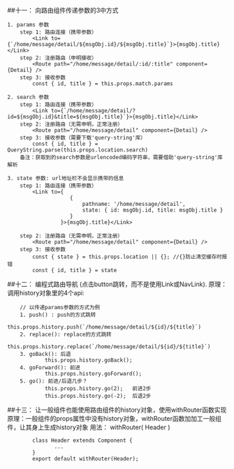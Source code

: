 

##十一： 向路由组件传递参数的3中方式

    1. params 参数
        step 1: 路由连接（携带参数）
            <Link to={`/home/message/detail/${msgObj.id}/${msgObj.title}`}>{msgObj.title}</Link>
        step 2: 注册路由（申明接收）
            <Route path="/home/message/detail/:id/:title" component={Detail} />
        step 3: 接收参数
            const { id, title } = this.props.match.params
            
    2. search 参数
        step 1: 路由连接（携带参数）
            <Link to={`/home/message/detail/?id=${msgObj.id}&title=${msgObj.title}`}>{msgObj.title}</Link>
        step 2: 注册路由（无需申明，正常注册）
            <Route path="/home/message/detail" component={Detail} />
        step 3: 接收参数（需要下载'query-string'库）
            const { id, title } = QueryString.parse(this.props.location.search)
        备注：获取到的search参数是urlencoded编码字符串，需要借助'query-string'库解析
    
    3. state 参数: url地址栏不会显示携带的信息
        step 1: 路由连接（携带参数）
            <Link to={
                        {
                            pathname: '/home/message/detail',
                            state: { id: msgObj.id, title: msgObj.title }
                        }
                     }>{msgObj.title}</Link>

        step 2: 注册路由（无需申明，正常注册）
            <Route path="/home/message/detail" component={Detail} />
        step 3: 接收参数 
            const { state } = this.props.location || {}; //{}防止清空缓存时报错
            const { id, title } = state
        
##十二： 编程式路由导航 (点击button跳转，而不是使用Link或NavLink).
        原理：调用history对象里的4个api:
        
        // 以传递params参数的方式为例
        1. push() : push的方式跳转
                this.props.history.push(`/home/message/detail/${id}/${title}`)
        2. replace(): replace的方式跳转
                this.props.history.replace(`/home/message/detail/${id}/${title}`)
        3. goBack(): 后退
                this.props.history.goBack(); 
        4. goForward(): 前进
                this.props.history.goForward();
        5. go(): 前进/后退几步？
                this.props.history.go(2);   前进2步
                this.props.history.go(-2);  后退2步     

##十三： 让一般组件也能使用路由组件的history对象，使用withRouter函数实现
        原理：一般组件的props属性中没有history对象，withRouter函数加加工一般组件，让其身上生成history对象
        用法： withRouter( Header )

            class Header extends Component {
                   ...
            }
            export default withRouter(Header);
